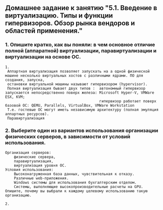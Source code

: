 ## Домашнее задание к занятию "5.1. Введение в виртуализацию. Типы и функции гипервизоров. Обзор рынка вендоров и областей применения."

### 1. Опишите кратко, как вы поняли: в чем основное отличие полной (аппаратной) виртуализации, паравиртуализации и виртуализации на основе ОС.
```
1.
 Аппартная виртуализация позволяет запускать на а одной физической машине несколько виртуальных хостов с различными ядрами. ПО для создания, запуска,
 остановки виртуальной машины называют гипервизором (hypervisor). 
 Полная виртуализация бывает двух типов :  автономный гипервизор запускается непосредственно поверх железа: Microsoft Hyper-V, VMWare ESX, KVM;
                                           гипервизор работает поверх базовой ОС: QEMU, Parallels, VirtualBox, VMWare Workstation
 Т.е. гостевые ОС могут иметь независимую архитектуру (полная эмуляция аппартных ресурсов).
 Паравиртуализация 
``` 
### 2. Выберите один из вариантов использования организации физических серверов, в зависимости от условий использования.
``` 
Организация серверов:
    физические сервера,
    паравиртуализация,
    виртуализация уровня ОС.
Условия использования:
    Высоконагруженная база данных, чувствительная к отказу.
    Различные web-приложения.
    Windows системы для использования бухгалтерским отделом.
    Системы, выполняющие высокопроизводительные расчеты на GPU.
Опишите, почему вы выбрали к каждому целевому использованию такую организацию.
```
```
2. 

```

